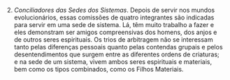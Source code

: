 2. *Conciliadores das Sedes dos Sistemas*. Depois de servir nos mundos evolucionários, essas comissões de quatro integrantes são indicadas para servir em uma sede de sistema. Lá, têm muito trabalho a fazer e eles demonstram ser amigos compreensivas dos homens, dos anjos e de outros seres espirituais. Os trios de arbitragem não se interessam tanto pelas diferenças pessoais quanto pelas contendas grupais e pelos desentendimentos que surgem entre as diferentes ordens de criaturas; e na sede de um sistema, vivem ambos seres espirituais e materiais, bem como os tipos combinados, como os Filhos Materiais.